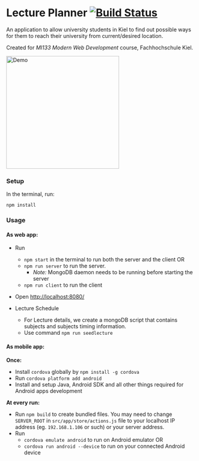 # Lecture Planner [![Build Status](https://travis-ci.com/SubodhDahal/lecture-planner.svg?token=Mqz54ieof9heq97X4cWZ&branch=master)](https://travis-ci.com/SubodhDahal/lecture-planner)

An application to allow university students in Kiel to find out possible ways for them to reach their university from current/desired location.

Created for *MI133 Modern Web Development* course, Fachhochschule Kiel.

<img src="demo.gif" alt="Demo" width="300"/>

### Setup
In the terminal, run:
```
npm install
```

### Usage

#### As web app:
- Run
    - `npm start` in the terminal to run both the server and the client
    OR
    - `npm run server` to run the server.
        - *Note:* MongoDB daemon needs to be running before starting the server
    - `npm run client` to run the client
- Open [http://localhost:8080/](http://localhost:8080/)

- Lecture Schedule
    - For Lecture details, we create a mongoDB script that contains subjects and subjects timing information.
    - Use command `npm run seedlecture`


#### As mobile app:
**Once:**
- Install `cordova` globally by `npm install -g cordova`
- Run `cordova platform add android`
- Install and setup Java, Android SDK and all other things required for Android apps development

**At every run:**
- Run `npm build` to create bundled files. You may need to change `SERVER_ROOT` in `src/app/store/actions.js` file to your localhost IP address (eg. `192.168.1.106` or such) or your server address.
- Run
    - `cordova emulate android` to run on Android emulator
    OR
    - `cordova run android --device` to run on your connected Android device
